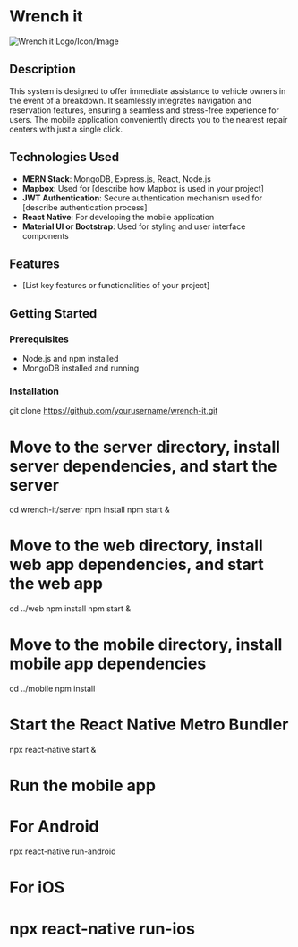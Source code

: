 # Wrench it

![Wrench it Logo/Icon/Image](link_to_your_image)

## Description

This system is designed to offer immediate assistance to vehicle owners in the event of a breakdown. It seamlessly integrates navigation and reservation features, ensuring a seamless and stress-free experience for users. The mobile application conveniently directs you to the nearest repair centers with just a single click.

## Technologies Used

- **MERN Stack**: MongoDB, Express.js, React, Node.js
- **Mapbox**: Used for [describe how Mapbox is used in your project]
- **JWT Authentication**: Secure authentication mechanism used for [describe authentication process]
- **React Native**: For developing the mobile application
- **Material UI or Bootstrap**: Used for styling and user interface components

## Features

- [List key features or functionalities of your project]

## Getting Started

### Prerequisites

- Node.js and npm installed
- MongoDB installed and running

### Installation

git clone https://github.com/yourusername/wrench-it.git

# Move to the server directory, install server dependencies, and start the server

cd wrench-it/server
npm install
npm start &

# Move to the web directory, install web app dependencies, and start the web app

cd ../web
npm install
npm start &

# Move to the mobile directory, install mobile app dependencies

cd ../mobile
npm install

# Start the React Native Metro Bundler

npx react-native start &

# Run the mobile app

# For Android

npx react-native run-android

# For iOS

# npx react-native run-ios
